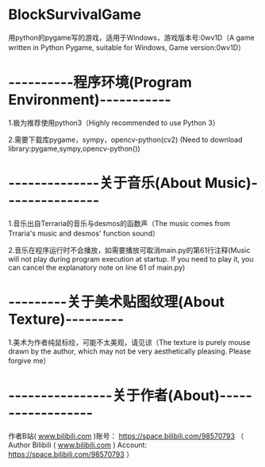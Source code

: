 # BlockSurvivalGame
用python的pygame写的游戏，适用于Windows，游戏版本号:0wv1D（A game written in Python Pygame, suitable for Windows, Game version:0wv1D）

# ----------程序环境(Program Environment)-----------
1.极为推荐使用python3（Highly recommended to use Python 3）

2.需要下载库pygame，sympy，opencv-python(cv2) (Need to download library:pygame,sympy,opencv-python())

# --------------关于音乐(About Music)---------------
1.音乐出自Terraria的音乐与desmos的函数声（The music comes from Trraria's music and desmos' function sound）

2.音乐在程序运行时不会播放，如需要播放可取消main.py的第61行注释(Music will not play during program execution at startup. If you need to play it, you can cancel the explanatory note on line 61 of main.py)

# ---------关于美术贴图纹理(About Texture)---------
1.美术为作者纯鼠标绘，可能不太美观，请见谅（The texture is purely mouse drawn by the author, which may not be very aesthetically pleasing. Please forgive me）


# ----------------关于作者(About)------------------
作者B站( www.bilibili.com )账号： https://space.bilibili.com/98570793  （  Author Bilibili ( www.bilibili.com ) Account: https://space.bilibili.com/98570793  ）
